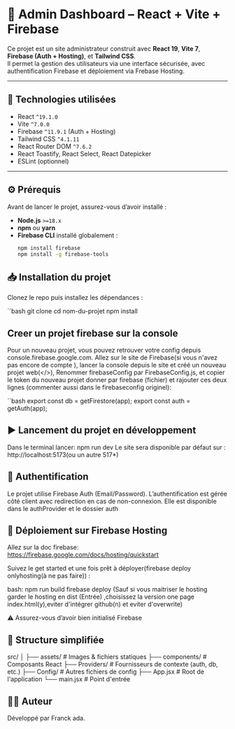 # 🔐 Admin Dashboard – React + Vite + Firebase

Ce projet est un site administrateur construit avec **React 19**, **Vite 7**, **Firebase (Auth + Hosting)**, et **Tailwind CSS**.  
Il permet la gestion des utilisateurs via une interface sécurisée, avec authentification Firebase et déploiement via Frebase Hosting.

---

## 🚀 Technologies utilisées

- React `^19.1.0`
- Vite `^7.0.0`
- Firebase `^11.9.1` (Auth + Hosting)
- Tailwind CSS `^4.1.11`
- React Router DOM `^7.6.2`
- React Toastify, React Select, React Datepicker
- ESLint (optionnel)

---

## ⚙️ Prérequis

Avant de lancer le projet, assurez-vous d’avoir installé :

- **Node.js** `>=18.x`
- **npm** ou **yarn**
- **Firebase CLI** installé globalement :
  ```bash
  npm install firebase
  npm install -g firebase-tools
  ```

## 📥 Installation du projet

Clonez le repo puis installez les dépendances :

``bash
git clone <lien-du-repo>
cd nom-du-projet
npm install

## Creer un projet firebase sur la console

Pour un nouveau projet, vous pouvez retrouver votre config depuis console.firebase.google.com.
Allez sur le site de Firebase(si vous n'avez pas encore de compte ), lancer la console depuis le site et créé un nouveau projet web(</>),
Renommer firebaseConfig par FirebaseConfig.js, et copier le token du nouveau projet donner par firebase (fichier)
et rajouter ces deux lignes (commenter aussi dans le firebaseconfig originel):

``bash
export const db = getFirestore(app);
export const auth = getAuth(app);

## ▶️ Lancement du projet en développement

Dans le terminal lancer:
npm run dev
Le site sera disponible par défaut sur : http://localhost:5173(ou un autre 517\*)

## 🔐 Authentification

Le projet utilise Firebase Auth (Email/Password).
L’authentification est gérée côté client avec redirection en cas de non-connexion.
Elle est disponible dans le authProvider et le dossier auth

## 🔼 Déploiement sur Firebase Hosting

Allez sur la doc firebase: https://firebase.google.com/docs/hosting/quickstart

Suivez le get started et une fois prêt à déployer(firebase deploy onlyhosting(à ne pas faire)) :

bash:
npm run build
firebase deploy
(Sauf si vous maitriser le hosting garder le hosting en dist (Entrée) ,choisissez la version one page index.html(y),eviter d'intégrer github(n) et eviter d'overwrite)

⚠️ Assurez-vous d’avoir bien initialisé Firebase

## 📁 Structure simplifiée

src/
│
├── assets/ # Images & fichiers statiques
├── components/ # Composants React
├── Providers/ # Fournisseurs de contexte (auth, db, etc.)
├── Config/ # Autres fichiers de config
├── App.jsx # Root de l'application
└── main.jsx # Point d'entrée

## 🧑‍💻 Auteur

Développé par Franck ada.
